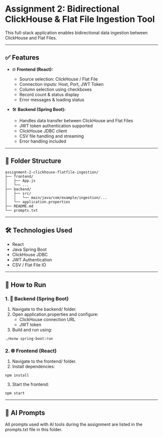 # Assignment 2: Bidirectional ClickHouse & Flat File Ingestion Tool

This full-stack application enables bidirectional data ingestion between ClickHouse and Flat Files.

---

## ✅ Features

- 🌐 **Frontend (React):**
  - Source selection: ClickHouse / Flat File
  - Connection inputs: Host, Port, JWT Token
  - Column selection using checkboxes
  - Record count & status display
  - Error messages & loading status

- 🛠 **Backend (Spring Boot):**
  - Handles data transfer between ClickHouse and Flat Files
  - JWT token authentication supported
  - ClickHouse JDBC client
  - CSV file handling and streaming
  - Error handling included

---

## 📂 Folder Structure

```
assignment-2-clickhouse-flatfile-ingestion/
├── frontend/
│   ├── App.js
│   └── ...
├── backend/
│   ├── src/
│   │   └── main/java/com/example/ingestion/...
│   └── application.properties
├── README.md
└── prompts.txt
```

---

## 🛠 Technologies Used

- React  
- Java Spring Boot  
- ClickHouse JDBC  
- JWT Authentication  
- CSV / Flat File IO

---

## 🧪 How to Run

### 1. 🔧 Backend (Spring Boot)

1. Navigate to the backend/ folder.
2. Open application.properties and configure:
    - ClickHouse connection URL
    - JWT token
3. Build and run using:

```
./mvnw spring-boot:run
```

### 2. 🌐 Frontend (React)
1. Navigate to the frontend/ folder.
2. Install dependencies:

```
npm install
```
3. Start the frontend:

```
npm start
```

---

## 🤖 AI Prompts
All prompts used with AI tools during the assignment are listed in the prompts.txt file in this folder.
